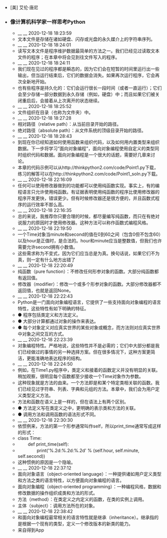 - [美] 艾伦·唐尼
- ### 像计算机科学家一样思考Python
    - __ __ 2020-12-18 18:23:59
    - 文本文件是存储在诸如硬盘、闪存或光盘的永久媒介上的字符串序列。
    - __ __ 2020-12-18 18:24:01
    - 读写文本文件是程序维护数据最简单的方法之一。我们已经见过读取文本文件的程序；在本章中将会见到往文件写入的程序。
    - __ __ 2020-12-18 18:24:11
    - 我们现在见过的程序都是瞬态的，因为它们会在短暂的时间里运行出一些输出，但当运行结束后，它们的数据会消失。如果再次运行程序，它会再次全新地开始。
    - 也有些程序是持久化的：它们会运行很长一段时间（或者一直运行）；它们会至少存储一部分数据到永久存储（例如，硬盘）中；而且如果它们被关闭重启后，会接着从上次离开的状态继续。
    - __ __ 2020-12-18 18:25:52
    - 文件组织在目录（也称为文件夹）中。
    - __ __ 2020-12-18 18:27:28
    - 相对路径（relative path）：从当前目录开始的路径。
    - 绝对路径（absolute path）：从文件系统的顶级目录开始的路径。
    - __ __ 2020-12-18 18:28:43
    - 到现在你已经知道如何使用函数来组织代码，以及如何用内置类型来组织数据。下一步将学习“面向对象编程”，面向对象编程使用自定义的类型同时组织代码和数据。面向对象编程是一个很大的话题，需要好几章来讨论。
    - 本章的代码示例可以从http://thinkpython2.com/code/Point1.py下载，练习的解答可以在http://thinkpython2.com/code/Point1_soln.py下载。
    - __ __ 2020-12-18 22:16:09
    - 任何可以使用修改器做到的功能都可以使用纯函数实现。事实上，有的编程语言只允许使用纯函数。有证据表明使用纯函数的程序比使用修改器的程序开发更快，错误更少。但有时候修改器还是很方便的，并且函数式程序的运行效率不那么高。
    - __ __ 2020-12-18 22:16:35
    - 总的来说，我推荐你只要合理的时候，都尽量编写纯函数，而只在有绝对说服力的原因时才使用修改器。这种方法可以称作函数式编程风格。
    - __ __ 2020-12-18 22:19:50
    - 一个Time对象当minute和second的值在0到60之间（包含0但不包含60）以及hour是正值时，是合法的。hour和minute应当是整数值，但我们也许需要允许second拥有小数值。
    - 这些需求称为不变式，因为它们应当总是为真。换句话说，如果它们不为真，则一定有什么地方出错了
    - __ __ 2020-12-18 22:20:49
    - 纯函数（pure function）：不修改任何形参对象的函数。大部分纯函数都有返回值。
    - 修改器（modifier）：修改一个或多个形参对象的函数。大部分修改器都不返回值，也就是返回None。
    - __ __ 2020-12-18 22:22:43
    - Python是一门面向对象编程语言，它提供了一些支持面向对象编程的语言特性，这些特性有如下明确的特征。
    - ● 程序包括类定义和方法定义。
    - ● 大部分计算都通过对象的操作来表达。
    - ● 每个对象定义对应真实世界的某些对象或概念，而方法则对应真实世界中对象之间交互的方式。
    - __ __ 2020-12-18 22:23:39
    - 对象编程特性。严格地说，这些特性并不是必需的；它们中大部分都是我们已经做过的事情的另一种选择方案。但在很多情况下，这种方案更简洁，更能准确地表达程序的结构。
    - __ __ 2020-12-18 22:24:50
    - 例如，在Time1.py程序中，类定义和接着的函数定义并没有明显的关联。稍加观察，很明显每个函数都至少接收一个Time对象作为参数。
    - 这种现象就是方法的由来。一个方法即是和某个特定类相关联的函数。我们已经见过字符串、列表、字典和元组的方法。本章中，我们会为用户定义类型定义方法。
    - 方法和函数在语义上是一样的，但在语法上有两个区别。
    - ● 方法定义写在类定义之中，更明确的表示类和方法的关联。
    - ● 调用方法和调用函数的语法形式不同。
    - __ __ 2020-12-18 22:30:30
    - 依惯例来，方法的第一个形参通常叫作self，所以print_time通常写成这样的形式：
    - class Time:
    - 　　 def print_time(self):
    - 　　　　 print('%.2d:%.2d:%.2d' % (self.hour, self.minute, self.second))
    - 这种惯例的原因是一个隐喻。
    - __ __ 2020-12-18 22:37:12
    - 面向对象语言（object-oriented language）：一种提供诸如用户定义类型和方法之类的语言特性，以方便面向对象编程的语言。
    - 面向对象编程（object-oriented programming）：一种编程风格，数据和修改数据的操作组织成类和方法的形式。
    - 方法（method）：在类定义之内定义的函数，在类的实例上调用。
    - 主体（subject）：调用方法所在的对象。
    - __ __ 2020-12-18 22:38:42
    - 和面向对象编程最常相关的语言特性就是继承（inheritance）。继承指的是根据一个现有的类型，定义一个修改版本的新类的能力。
    - 来自得到App
